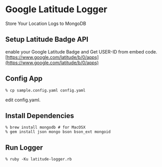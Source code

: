 Google Latitude Logger
======================
Store Your Location Logs to MongoDB


Setup Latitude Badge API
------------------------

enable your Google Latitude Badge and Get USER-ID from embed code.
[https://www.google.com/latitude/b/0/apps](https://www.google.com/latitude/b/0/apps)


Config App
----------

    % cp sample.config.yaml config.yaml

edit config.yaml.


Install Dependencies
--------------------

    % brew install mongodb # for MacOSX
    % gem install json mongo bson bson_ext mongoid


Run Logger
----------

    % ruby -Ku latitude-logger.rb
